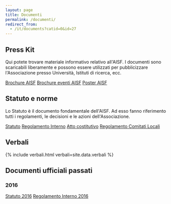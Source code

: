 ```yaml
---
layout: page
title: Documenti
permalink: /documenti/
redirect_from:
  - /it/documents?catid=0&id=27
---
```


## Press Kit

Qui potete trovare materiale informativo relativo all'AISF. I documenti sono scaricabili liberamente e possono essere utilizzati per pubblicizzare l'Associazione presso Università, Istituti di ricerca, ecc.

<div class="collection">
  <a href="https://drive.google.com/drive/folders/0B85S7yJHeRo6REpzd3ZuYzVaSk0" class="collection-item">Brochure AISF</a>
  <a href="https://drive.google.com/file/d/0B85S7yJHeRo6cC1XUzhiS3NzVzg/view?usp=sharing" class="collection-item">Brochure eventi AISF</a>
  <a href="https://drive.google.com/file/d/0B85S7yJHeRo6Sk1ES0tYa1pSVUE/view?usp=sharing" class="collection-item">Poster AISF</a>
</div>

## Statuto e norme

Lo Statuto è il documento fondamentale dell'AISF. Ad esso fanno riferimento tutti i regolamenti, le decisioni e le azioni dell'Associazione.

<div class="collection">
  <a href="https://drive.google.com/file/d/0B068-lyoiUlxdUpPeHJCTUVkZTA/view?usp=sharing" class="collection-item">Statuto</a>
  <a href="https://drive.google.com/file/d/0B068-lyoiUlxY1dDXzgzbUtxSzA/view?usp=sharing" class="collection-item">Regolamento Interno</a>
  <a href="https://drive.google.com/file/d/0BzGkQdYyAM4qMFRGQWdZdUUyZUU/view?usp=sharing" class="collection-item">Atto costitutivo</a>
  <a href="https://drive.google.com/file/d/0B068-lyoiUlxQjZMQktWRnR4NjA/view?usp=sharing" class="collection-item">Regolamento Comitati Locali</a>
</div>

## Verbali

{% include verbali.html verbali=site.data.verbali %}

## Documenti ufficiali passati

### 2016

<div class="collection">
  <a href="https://drive.google.com/file/d/0BzGkQdYyAM4qdWNVQmZ1ZFRLSFk/view?usp=sharing" class="collection-item">Statuto 2016</a>
  <a href="https://drive.google.com/file/d/0BzGkQdYyAM4qZVptN2ZySFZ4aDg/view?usp=sharing" class="collection-item">Regolamento Interno 2016</a>
</div>
